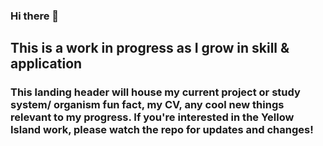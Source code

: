 ### Hi there 👋
## This is a work in progress as I grow in skill & application 
### This landing header will house my current project or study system/ organism fun fact, my CV, any cool new things relevant to my progress. If you're interested in the Yellow Island work, please watch the repo for updates and changes!
<!--
**ChrisMantegna/ChrisMantegna** is a ✨ _special_ ✨ repository because its `README.md` (this file) appears on your GitHub profile.

Here are some ideas to get you started:

- 🔭 I’m currently working on ...
- 🌱 I’m currently learning ...
- 👯 I’m looking to collaborate on ...
- 🤔 I’m looking for help with ...
- 💬 Ask me about ...
- 📫 How to reach me: ...
- 😄 Pronouns: ...
- ⚡ Fun fact: ...
-->
